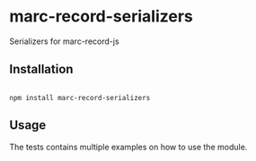 # marc-record-serializers

Serializers for marc-record-js

## Installation


```

npm install marc-record-serializers

```


## Usage

The tests contains multiple examples on how to use the module.

